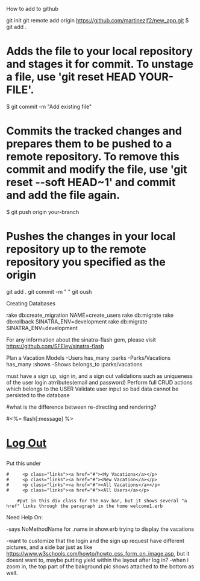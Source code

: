 How to add to github

git init
git remote add origin https://github.com/martinezjf2/new_app.git
$ git add .
# Adds the file to your local repository and stages it for commit. To unstage a file, use 'git reset HEAD YOUR-FILE'.
$ git commit -m "Add existing file"
# Commits the tracked changes and prepares them to be pushed to a remote repository. To remove this commit and modify the file, use 'git reset --soft HEAD~1' and commit and add the file again.
$ git push origin your-branch
# Pushes the changes in your local repository up to the remote repository you specified as the origin
git add .
git commit -m " "
git oush


Creating Databases

rake db:create_migration NAME=create_users
rake db:migrate
rake db:rollback SINATRA_ENV=development
rake db:migrate SINATRA_ENV=development


For any information about the sinatra-flash gem, please visit https://github.com/SFEley/sinatra-flash



Plan a Vacation
Models
-Users has_many :parks
-Parks/Vacations has_many :shows
-Shows belongs_to :parks/vacations

must have a sign up, sign in, and a sign out
validations such as uniqueness of the user login atrributes(email and password)
Perform full CRUD actions which belongs to the USER
Validate user input so bad data cannot be persisted to the database

 #what is the difference between re-directing and rendering?



#<%= flash[:message] %>

 #     <p class="links"><a href="#" class="logout">Log Out</a></p>

 Put this under <div class="wrapper">

    #     <p class="links"><a href="#"><My Vacations</a></p>
    #     <p class="links"><a href="#"><New Vacation</a></p>
    #     <p class="links"><a href="#"><All Vacations</a></p>
    #     <p class="links"><a href="#"><All Users</a></p>
        
        #put in this div class for the nav bar, but it shows several "a href" links through the paragraph in the home welcome1.erb



Need Help On:

<!-- -want to make the login/submit button a little bigger, -->
-says NoMethodName for .name in show.erb trying to display the vacations
<!-- -need to add "first_name" and "last_name" for create_table "vacations" and later call it within the show.erb vacation.name and in the welcome.erb, say Welcome ..@user.first_name instead of username and when i want to display "All Users" then display the name of the user instead of the username-->
-want to customize that the login and the sign up request have different pictures, and a side bar just as like https://www.w3schools.com/howto/howto_css_form_on_image.asp, but it doesnt want to, maybe putting yield within the layout after log in?
-when i zoom in, the top part of the bakground pic shows attached to the bottom as well.